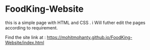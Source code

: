 # FoodKing-Website
this is a simple page with HTML and CSS .
i Will futher edit the pages according to requirement.

Find the site link at : https://mohitmohanty.github.io/FoodKing-Website/index.html
